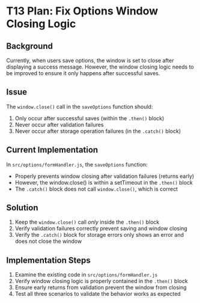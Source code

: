# T13 Plan: Fix Options Window Closing Logic

## Background
Currently, when users save options, the window is set to close after displaying a success message. However, the window closing logic needs to be improved to ensure it only happens after successful saves.

## Issue
The `window.close()` call in the `saveOptions` function should:
1. Only occur after successful saves (within the `.then()` block)
2. Never occur after validation failures
3. Never occur after storage operation failures (in the `.catch()` block)

## Current Implementation
In `src/options/formHandler.js`, the `saveOptions` function:
- Properly prevents window closing after validation failures (returns early)
- However, the window.close() is within a setTimeout in the `.then()` block
- The `.catch()` block does not call `window.close()`, which is correct

## Solution
1. Keep the `window.close()` call *only* inside the `.then()` block
2. Verify validation failures correctly prevent saving and window closing
3. Verify the `.catch()` block for storage errors only shows an error and does not close the window

## Implementation Steps
1. Examine the existing code in `src/options/formHandler.js`
2. Verify window closing logic is properly contained in the `.then()` block
3. Ensure early returns from validation prevent the window from closing
4. Test all three scenarios to validate the behavior works as expected